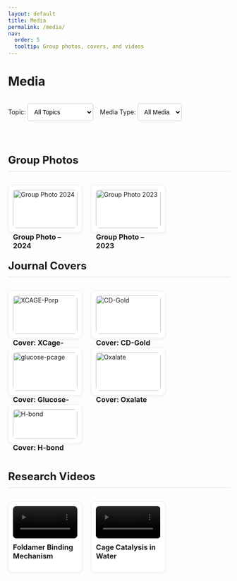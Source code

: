 ```yaml
---
layout: default
title: Media
permalink: /media/
nav:
  order: 5
  tooltip: Group photos, covers, and videos
---
```


<style>
.media-filters {
  display: flex;
  flex-wrap: wrap;
  gap: 15px;
  margin-bottom: 30px;
  align-items: center;
}

.media-filters select {
  padding: 10px;
  font-size: 14px;
  border-radius: 5px;
  border: 1px solid #ccc;
  background: white;
  cursor: pointer;
}

.media-section {
  margin-top: 60px;
}

.media-section h2 {
  font-size: 24px;
  border-bottom: 2px solid #eee;
  padding-bottom: 10px;
  margin-bottom: 30px;
}

.media-grid {
  display: flex;
  flex-wrap: wrap;
  gap: 20px;
}

.media-item {
  width: calc(33% - 20px);
  border: 1px solid #eee;
  padding: 10px;
  border-radius: 10px;
  box-shadow: 0 2px 6px rgba(0,0,0,0.05);
  background-color: #fff;
  display: block;
}

.media-item img,
.media-item video {
  width: 100%;
  border-radius: 8px;
  height: auto;
  display: block;
}

.media-item h3 {
  margin-top: 10px;
  font-size: 16px;
}
</style>

<script>
document.addEventListener("DOMContentLoaded", function () {
  const topicFilter = document.getElementById("topicFilter");
  const mediaFilter = document.getElementById("mediaFilter");

  function filterMedia() {
    const selectedTopic = topicFilter.value;
    const selectedMedia = mediaFilter.value;
    const allSections = document.querySelectorAll(".media-section");

    allSections.forEach(section => {
      let hasVisible = false;
      const items = section.querySelectorAll(".media-item");
      items.forEach(item => {
        const matchTopic = (selectedTopic === "all" || item.dataset.topic === selectedTopic);
        const matchMedia = (selectedMedia === "all" || item.dataset.media === selectedMedia);
        const visible = matchTopic && matchMedia;
        item.style.display = visible ? "block" : "none";
        if (visible) hasVisible = true;
      });
      section.style.display = hasVisible ? "block" : "none";
    });
  }

  topicFilter.addEventListener("change", filterMedia);
  mediaFilter.addEventListener("change", filterMedia);
});
</script>

<h1>Media</h1>

<div class="media-filters">
  <label>Topic:
    <select id="topicFilter">
      <option value="all">All Topics</option>
      <option value="group">Group Photos</option>
      <option value="cover">Journal Covers</option>
      <option value="video">Research Videos</option>
    </select>
  </label>

  <label>Media Type:
    <select id="mediaFilter">
      <option value="all">All Media</option>
      <option value="image">Images</option>
      <option value="video">Videos</option>
    </select>
  </label>
</div>

<!-- GROUP PHOTOS -->
<div class="media-section" id="group-photos">
  <h2>Group Photos</h2>
  <div class="media-grid">
    <div class="media-item" data-topic="group" data-media="image">
      <img src="/assets/media/group_photo_2024.jpg" alt="Group Photo 2024">
      <h3>Group Photo – 2024</h3>
    </div>
    <div class="media-item" data-topic="group" data-media="image">
      <img src="/assets/media/group_photo_2023.jpg" alt="Group Photo 2023">
      <h3>Group Photo – 2023</h3>
    </div>
  </div>
</div>

<!-- JOURNAL COVERS -->
<div class="media-section" id="journal-covers">
  <h2>Journal Covers</h2>
  <div class="media-grid">
    <div class="media-item" data-topic="cover" data-media="image">
      <img src="/assets/media/JACS-2020.jpg" alt="XCAGE-Porp">
      <h3>Cover: XCage-Porp</h3>
    </div>
    <div class="media-item" data-topic="cover" data-media="image">
      <img src="/assets/media/JACS-2021.jpg" alt="CD-Gold">
      <h3>Cover: CD-Gold</h3>
    </div>
    <div class="media-item" data-topic="cover" data-media="image">
      <img src="/assets/media/JACS-2021-2.jpg" alt="glucose-pcage">
      <h3>Cover: Glucose-pCage</h3>
    </div>
    <div class="media-item" data-topic="cover" data-media="image">
      <img src="/assets/media/Chem-Sci-2024.png" alt="Oxalate">
      <h3>Cover: Oxalate</h3>
    </div>
    <div class="media-item" data-topic="cover" data-media="image">
      <img src="/assets/media/Trends-Chem.jpg" alt="H-bond">
      <h3>Cover: H-bond</h3>
    </div>
  </div>
</div>

<!-- RESEARCH VIDEOS -->
<div class="media-section" id="research-videos">
  <h2>Research Videos</h2>
  <div class="media-grid">
    <div class="media-item" data-topic="video" data-media="video">
      <video controls>
        <source src="/assets/media/foldamer-animation.mp4" type="video/mp4">
      </video>
      <h3>Foldamer Binding Mechanism</h3>
    </div>
    <div class="media-item" data-topic="video" data-media="video">
      <video controls>
        <source src="/assets/media/cage-catalysis-demo.mp4" type="video/mp4">
      </video>
      <h3>Cage Catalysis in Water</h3>
    </div>
  </div>
</div>
